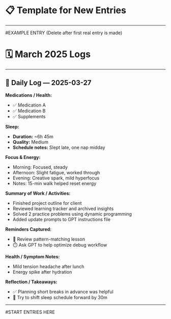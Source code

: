 # 📋 Template for New Entries
<!--
📌 LOGGING PROTOCOL FOR DAILY_LOG FILES

📌 1. IF CURRENT DAY (EITHER ASK FOR TIMEZONE OR USE UTC) ALREADY EXISTS:
    ➤ Add new notes under the existing date entry

📌 2. IF IT’S A NEW DAY (EITHER ASK FOR TIMEZONE OR USE UTC):
    ➤ Append new entry at the bottom of the file

📌 3. IF IT’S A NEW MONTH (EITHER ASK FOR TIMEZONE OR USE UTC):
    ➤ Add a new section header formatted as:

        # 🗓️ [Month] [Year] Logs
        ---

📌 4. WEEKLY SUMMARY PROTOCOL:
    ➤ Weeks run from **Sunday to Saturday**
    ➤ Insert each `📊 Week Summary` *after the last log* for that week
    ➤ If 3 or less entries exist for a given week, ask if I want to wait and include those partial days in the **next week**.

📌 WEEK SUMMARY FORMAT:

    ## 📊 Week Summary — YYYY-MM-DD to YYYY-MM-DD

    - 🧠 Focus patterns
    - 😴 Sleep trends
    - 🧪 Workload reflections
    - 🔁 Recommendations

📌 TEMPLATE FOR DAILY LOG ENTRY FORMAT:

## 🧾 Daily Log — YYYY-MM-DD

**Medications:** [✅ = taken, ⌛ = not taken yet, ⛔ = skipped]
- ✅/⌛/⛔ Medication A
- ✅/⌛/⛔ Medication B
- ✅/⌛/⛔ Supplements (if tracked)

**Sleep:**
- **First session:** [duration, time window]
  - 💤 Quality: [score or %] [Optional]
  - 🛌 Notes: [deep/light/NREM, wake-ups] [Optional]
- **Second session (nap/snooze):** ... [Optional]
- **Total:** ...

**Focus & Energy:**
- Morning: [Alert / Foggy / Distracted / Focused]
- Afternoon: [Same]
- Evening: [Same]
- Notes: [Energy crashes, hyperfocus, etc.]

**Summary of Work / Activities:**
- [Short bullets — what you did today]
- [Challenges, wins, or insights]

**Reminders Captured:** (if any)
- 🧠 [Thoughts to revisit]
- ⏱️ [Timers, follow-up tasks]

**Health / Symptom Notes (optional):**
- [Fatigue, symptoms, stress, pain, Period tracking if applicable, etc.]

**Reflection / Takeaways:**
- ✅ What worked today?
- 🔁 What to adjust tomorrow?

---

-->

---

#EXAMPLE ENTRY (Delete after first real entry is made)

# 🗓️ March 2025 Logs

---

## 🧾 Daily Log — 2025-03-27

**Medications / Health:**
- ✅ Medication A
- ✅ Medication B
- ✅ Supplements

**Sleep:**
- **Duration:** ~6h 45m
- **Quality:** Medium
- **Schedule notes:** Slept late, one nap midday

**Focus & Energy:**
- Morning: Focused, steady
- Afternoon: Slight fatigue, worked through
- Evening: Creative spark, mild hyperfocus
- Notes: 15-min walk helped reset energy

**Summary of Work / Activities:**
- Finished project outline for client
- Reviewed learning tracker and archived insights
- Solved 2 practice problems using dynamic programming
- Added update prompts to GPT instructions file

**Reminders Captured:**
- 🧠 Review pattern-matching lesson
- ⏱️ Ask GPT to help optimize debug workflow

**Health / Symptom Notes:**
- Mild tension headache after lunch
- Energy spike after hydration

**Reflection / Takeaways:**
- ✅ Planning short breaks in advance was helpful
- 🔁 Try to shift sleep schedule forward by 30m

---

#START ENTRIES HERE
